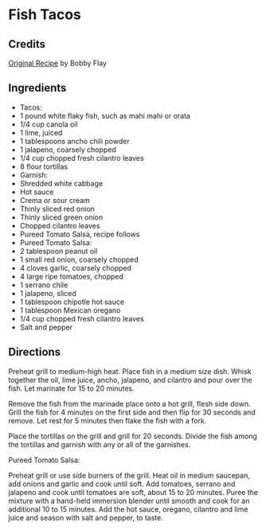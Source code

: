 # Fish Tacos 

## Credits

[Original Recipe](http://www.foodnetwork.com/food/recipes/recipe/0,1977,FOOD_9936_22720,00.html "http://www.foodnetwork.com/food/recipes/recipe/0,1977,FOOD 9936 22720,00.html") by Bobby Flay

## Ingredients

- Tacos: 
- 1 pound white flaky fish, such as mahi mahi or orata 
- 1/4 cup canola oil 
- 1 lime, juiced 
- 1 tablespoons ancho chili powder 
- 1 jalapeno, coarsely chopped 
- 1/4 cup chopped fresh cilantro leaves 
- 8 flour tortillas 
- Garnish: 
- Shredded white cabbage 
- Hot sauce 
- Crema or sour cream 
- Thinly sliced red onion 
- Thinly sliced green onion 
- Chopped cilantro leaves 
- Pureed Tomato Salsa, recipe follows
- Pureed Tomato Salsa: 
- 2 tablespoon peanut oil 
- 1 small red onion, coarsely chopped 
- 4 cloves garlic, coarsely chopped 
- 4 large ripe tomatoes, chopped 
- 1 serrano chile 
- 1 jalapeno, sliced 
- 1 tablespoon chipotle hot sauce 
- 1 tablespoon Mexican oregano 
- 1/4 cup chopped fresh cilantro leaves 
- Salt and pepper

## Directions

Preheat grill to medium-high heat. Place fish in a medium size dish. Whisk together the oil, lime juice, ancho, jalapeno, and cilantro and pour over the fish. Let marinate for 15 to 20 minutes.   
 Remove the fish from the marinade place onto a hot grill, flesh side down. Grill the fish for 4 minutes on the first side and then flip for 30 seconds and remove. Let rest for 5 minutes then flake the fish with a fork.   
  
 Place the tortillas on the grill and grill for 20 seconds. Divide the fish among the tortillas and garnish with any or all of the garnishes.   
  
  
 Pureed Tomato Salsa:   
  
 Preheat grill or use side burners of the grill. Heat oil in medium saucepan, add onions and garlic and cook until soft. Add tomatoes, serrano and jalapeno and cook until tomatoes are soft, about 15 to 20 minutes. Puree the mixture with a hand-held immersion blender until smooth and cook for an additional 10 to 15 minutes. Add the hot sauce, oregano, cilantro and lime juice and season with salt and pepper, to taste.

